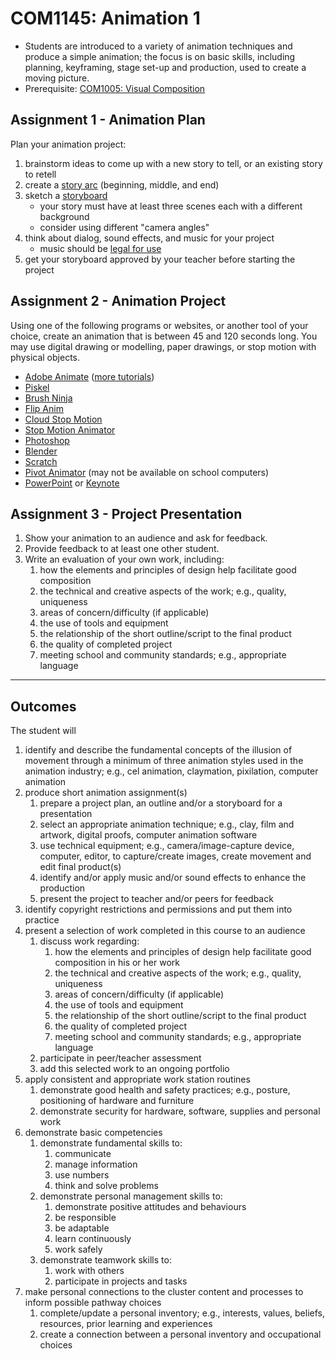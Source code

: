 # COM1145: Animation 1

* Students are introduced to a variety of animation techniques and produce a simple animation; the focus is on basic skills, including planning, keyframing, stage set-up and production, used to create a moving picture.
* Prerequisite: [COM1005: Visual Composition](COM1005.md)

## Assignment 1 - Animation Plan

Plan your animation project:

1. brainstorm ideas to come up with a new story to tell, or an existing story to retell
2. create a [story arc](https://en.wikipedia.org/wiki/Story_arc) (beginning, middle, and end)
3. sketch a [storyboard](https://en.wikipedia.org/wiki/Storyboard)
    * your story must have at least three scenes each with a different background
    * consider using different "camera angles"
4. think about dialog, sound effects, and music for your project
    * music should be [legal for use](https://creativecommons.org/about/program-areas/arts-culture/arts-culture-resources/legalmusicforvideos/)
5. get your storyboard approved by your teacher before starting the project

## Assignment 2 - Animation Project

Using one of the following programs or websites, or another tool of your choice, create an animation that is between 45 and 120 seconds long. You may use digital drawing or modelling, paper drawings, or stop motion with physical objects.

* [Adobe Animate](https://www.linkedin.com/learning/adobe-animate-essential-training/animating-media-with-adobe-animate?u=100056737) ([more tutorials](https://www.linkedin.com/learning/search?keywords=adobe%20animate&u=100056737))
* [Piskel](https://www.piskelapp.com/)
* [Brush Ninja](https://brush.ninja/)
* [Flip Anim](https://flipanim.com/)
* [Cloud Stop Motion](https://app.cloudstopmotion.com/welcome)
* [Stop Motion Animator](https://chrome.google.com/webstore/detail/stop-motion-animator/dhgmfcabdnkbdhelnooodefedbilcpho)
* [Photoshop](https://creativecloud.adobe.com/discover/article/how-to-make-a-stop-motion-animation)
* [Blender](https://www.linkedin.com/learning/blender-3-essential-training/introducing-blender-3-0-for-beginners?u=100056737)
* [Scratch](https://scratch.mit.edu/)
* [Pivot Animator](https://pivotanimator.net/) (may not be available on school computers)
* [PowerPoint](https://www.microsoft.com/en-ca/microsoft-365/powerpoint) or [Keynote](https://www.apple.com/ca/keynote/)

## Assignment 3 - Project Presentation

1. Show your animation to an audience and ask for feedback.
2. Provide feedback to at least one other student.
3. Write an evaluation of your own work, including:
    1. how the elements and principles of design help facilitate good composition
    2. the technical and creative aspects of the work; e.g., quality, uniqueness
    3. areas of concern/difficulty (if applicable)
    4. the use of tools and equipment
    5. the relationship of the short outline/script to the final product
    6. the quality of completed project
    7. meeting school and community standards; e.g., appropriate language

---

## Outcomes

The student will

1. identify and describe the fundamental concepts of the illusion of movement through a minimum of three animation styles used in the animation industry; e.g., cel animation, claymation, pixilation, computer animation
2. produce short animation assignment(s)
    1. prepare a project plan, an outline and/or a storyboard for a presentation
    2. select an appropriate animation technique; e.g., clay, film and artwork, digital proofs, computer animation software
    3. use technical equipment; e.g., camera/image-capture device, computer, editor, to capture/create images, create movement and edit final product(s)
    4. identify and/or apply music and/or sound effects to enhance the production
    5. present the project to teacher and/or peers for feedback
3. identify copyright restrictions and permissions and put them into practice
4. present a selection of work completed in this course to an audience
    1. discuss work regarding:
        1. how the elements and principles of design help facilitate good composition in his or her work
        2. the technical and creative aspects of the work; e.g., quality, uniqueness
        3. areas of concern/difficulty (if applicable)
        4. the use of tools and equipment
        5. the relationship of the short outline/script to the final product
        6. the quality of completed project
        7. meeting school and community standards; e.g., appropriate language
    2. participate in peer/teacher assessment
    3. add this selected work to an ongoing portfolio
5. apply consistent and appropriate work station routines
    1. demonstrate good health and safety practices; e.g., posture, positioning of hardware and furniture
    2. demonstrate security for hardware, software, supplies and personal work
6. demonstrate basic competencies
    1. demonstrate fundamental skills to:
        1. communicate
        2. manage information
        3. use numbers
        4. think and solve problems
    2. demonstrate personal management skills to:
        1. demonstrate positive attitudes and behaviours
        2. be responsible
        3. be adaptable
        4. learn continuously
        5. work safely
    3. demonstrate teamwork skills to:
        1. work with others
        2. participate in projects and tasks
7. make personal connections to the cluster content and processes to inform possible pathway choices
    1. complete/update a personal inventory; e.g., interests, values, beliefs, resources, prior learning and experiences
    2. create a connection between a personal inventory and occupational choices
